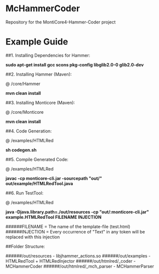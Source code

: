 # McHammerCoder
Repository for the MontiCore4-Hammer-Coder project

# Example Guide

##1. Installing Dependencies for Hammer:

**sudo apt-get install gcc scons pkg-config libglib2.0-0 glib2.0-dev**

##2. Installing Hammer (Maven):

@ /core/Hammer

**mvn clean install**

##3. Installing Monticore (Maven):

@ /core/Monticore

**mvn clean install**

##4. Code Generation:

@ /examples/HTMLRed

**sh codegen.sh**

##5. Compile Generated Code:

@ /examples/HTMLRed

**javac -cp monticore-cli.jar -sourcepath "out/" out/example/HTMLRedTool.java**

##6. Run TestTool:

@ /examples/HTMLRed

**java -Djava.library.path=./out/resources -cp "out/:monticore-cli.jar" example.HTMLRedTool FILENAME INJECTION**

######FILENAME = The name of the template-file (test.html)
######INJECTION = Every occurrence of "Text" in any token will be replaced with this injection

##Folder Structure:

######/out/resources - libjhammer_actions.so
######/out/examples - HTMLRedTool + HTMLRedInjector
######/out/htmlred/_coder - MCHammerCoder
######/out/htmlred/_mch_parser - MCHammerParser
